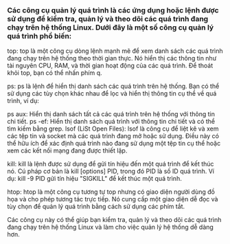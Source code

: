 ### Các công cụ quản lý quá trình là các ứng dụng hoặc lệnh được sử dụng để kiểm tra, quản lý và theo dõi các quá trình đang chạy trên hệ thống Linux. Dưới đây là một số công cụ quản lý quá trình phổ biến:

top: top là một công cụ dòng lệnh mạnh mẽ để xem danh sách các quá trình đang chạy trên hệ thống theo thời gian thực. Nó hiển thị các thông tin như tài nguyên CPU, RAM, và thời gian hoạt động của các quá trình. Để thoát khỏi top, bạn có thể nhấn phím q.

ps: ps là lệnh để hiển thị danh sách các quá trình trên hệ thống. Bạn có thể sử dụng các tùy chọn khác nhau để lọc và hiển thị thông tin cụ thể về quá trình, ví dụ:

ps aux: Hiển thị danh sách tất cả các quá trình trên hệ thống với thông tin chi tiết.
ps -ef: Hiển thị danh sách quá trình với thông tin chi tiết và có thể tìm kiếm bằng grep.
lsof (LiSt Open Files): lsof là công cụ để liệt kê và xem các tệp tin và socket mà các quá trình đang mở hoặc sử dụng. Điều này có thể hữu ích để xác định quá trình nào đang sử dụng một tệp tin cụ thể hoặc xem các kết nối mạng đang được thiết lập.

kill: kill là lệnh được sử dụng để gửi tín hiệu đến một quá trình để kết thúc nó. Cú pháp cơ bản là kill [options] PID, trong đó PID là số ID quá trình. Ví dụ: kill -9 PID gửi tín hiệu "SIGKILL" để kết thúc một quá trình.

htop: htop là một công cụ tương tự top nhưng có giao diện người dùng đồ họa và cho phép tương tác trực tiếp. Nó cung cấp một giao diện dễ đọc và tùy chọn để quản lý quá trình bằng cách sử dụng các phím tắt.

Các công cụ này có thể giúp bạn kiểm tra, quản lý và theo dõi các quá trình đang chạy trên hệ thống Linux và làm cho việc quản lý hệ thống dễ dàng hơn.





